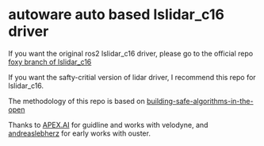 # autoware auto based lslidar_c16 driver

If you want the original ros2 lslidar_c16 driver, please go to the official repo [foxy branch of lslidar_c16](https://github.com/ZhenshengLee/lslidar_c16/tree/foxy)

If you want the safty-critial version of lidar driver, I recommend this repo for lslidar_c16.

The methodology of this repo is based on [building-safe-algorithms-in-the-open](https://www.apex.ai/post/building-safe-algorithms-in-the-open-part-1-design)

Thanks to [APEX.AI](https://www.apex.ai/) for guidline and works with velodyne, and [andreaslebherz](https://github.com/andreaslebherz/ouster_ros2) for early works with ouster.
